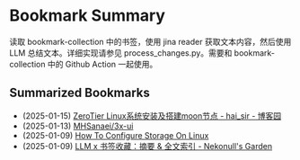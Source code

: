 # Bookmark Summary 
读取 bookmark-collection 中的书签，使用 jina reader 获取文本内容，然后使用 LLM 总结文本。详细实现请参见 process_changes.py。需要和 bookmark-collection 中的 Github Action 一起使用。
    
## Summarized Bookmarks
- (2025-01-15) [ZeroTier Linux系统安装及搭建moon节点 - hai_sir - 博客园](202501/2025-01-15-zerotier-linux%E7%B3%BB%E7%BB%9F%E5%AE%89%E8%A3%85%E5%8F%8A%E6%90%AD%E5%BB%BAmoon%E8%8A%82%E7%82%B9---hai_sir---%E5%8D%9A%E5%AE%A2%E5%9B%AD.md)
- (2025-01-13) [MHSanaei/3x-ui](202501/2025-01-13-mhsanaei-3x-ui.md)
- (2025-01-09) [How To Configure Storage On Linux](202501/2025-01-09-how-to-configure-storage-on-linux.md)
- (2025-01-09) [LLM x 书签收藏：摘要 & 全文索引 - Nekonull's Garden](202501/2025-01-09-llm-x-%E4%B9%A6%E7%AD%BE%E6%94%B6%E8%97%8F%EF%BC%9A%E6%91%98%E8%A6%81-%26-%E5%85%A8%E6%96%87%E7%B4%A2%E5%BC%95---nekonull%27s-garden.md)
